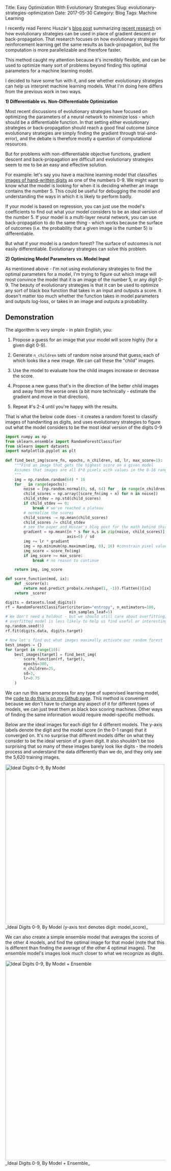 Title: Easy Optimization With Evolutionary Strategies 
Slug: evolutionary-strategies-optimization
Date: 2017-05-30
Category: Blog
Tags: Machine Learning

I recently read Ferenc Huszár's [blog post](http://www.inference.vc/evolutionary-strategies-embarrassingly-parallelizable-optimization/) summarizing [recent research](https://arxiv.org/abs/1703.03864) on how evolutionary strategies can be used in place of gradient descent or back-propagation. That research focuses on how evolutionary strategies for reinforcement learning get the same results as back-propagation, but the computation is more parallelizable and therefore faster.

This method caught my attention because it's incredibly flexible, and can be used to optimize many sort of problems beyond finding this optimal parameters for a machine learning model.

I decided to have some fun with it, and see whether evolutionary strategies can help us interpret machine learning models. What I'm doing here differs from the previous work in two ways.

**1) Differentiable vs. Non-Differentiable Optimization**

Most recent discussions of evolutionary strategies have focused on optimizing the parameters of a neural network to minimize loss - which should be a differentiable function. In that setting either evolutionary strategies or back-propagation should reach a good final outcome (since evolutionary strategies are simply finding the gradient through trial-and-error), and the debate is therefore mostly a question of computational resources.

But for problems with non-differentiable objective functions, gradient descent and back-propagation are difficult and evolutionary strategies seem to me to be an easy and effective solution.

For example: let's say you have a machine learning model that classifies [images of hand-written digits](http://scikit-learn.org/stable/datasets/index.html#optical-recognition-of-handwritten-digits-data-set) as one of the numbers 0-9. We might want to know what the model is looking for when it is deciding whether an image contains the number 5. This could be useful for debugging the model and understanding the ways in which it is likely to perform badly.

If your model is based on regression, you can just use the model's coefficients to find out what your model considers to be an ideal version of the number 5. If your model is a multi-layer neural network, you can use back-propagation to do the same thing - which works because the surface of outcomes (i.e. the probability that a given image is the number 5) is differentiable.

But what if your model is a random forest? The surface of outcomes is not easily differentiable. Evolutionary strategies can solve this problem.


**2) Optimizing Model Parameters vs. Model Input**

As mentioned above - I'm not using evolutionary strategies to find the optimal parameters for a model, I'm trying to figure out which image will most convince the model that it is an image of the number 5, or any digit 0-9. The beauty of evolutionary strategies is that it can be used to optimize any sort of black box function that takes in an input and outputs a score. It doesn't matter too much whether the function takes in model parameters and outputs log-loss, or takes in an image and outputs a probability.


## Demonstration
The algorithm is very simple - in plain English, you:

1. Propose a guess for an image that your model will score highly (for a given digit 0-9).

2. Generate `n_children` sets of random noise around that guess, each of which looks like a new image. We can call these the "child" images.

3. Use the model to evaluate how the child images increase or decrease the score.

4. Propose a new guess that's in the direction of the better child images and away from the worse ones (a bit more technically - estimate the gradient and move in that direction).

5. Repeat #'s 2-4 until you're happy with the results.

That is what the below code does - it creates a random forest to classify images of handwriting as digits, and uses evolutionary strategies to figure out what the model considers to be the most ideal version of the digits 0-9

```python
import numpy as np
from sklearn.ensemble import RandomForestClassifier
from sklearn import datasets
import matplotlib.pyplot as plt
  
def find_best_img(score_fn, epochs, n_children, sd, lr, max_score=1):
    """Find an image that gets the highest score on a given model
    Assumes that images are all 8*8 pixels with values in the 0-16 range
    """
    img = np.random.random(64) * 16
    for _ in range(epochs):
        noise = [np.random.normal(0, sd, 64) for _ in range(n_children)]
        child_scores = np.array([score_fn(img + n) for n in noise])
        child_stdev = np.std(child_scores)
        if child_stdev == 0:
            break # we've reached a plateau
        # normalize the scores
        child_scores -= np.mean(child_scores)
        child_scores /= child_stdev
        # see the paper and Huszar's blog post for the math behind this
        gradient = np.mean([n * s for n,s in zip(noise, child_scores)],
                           axis=0) / sd
        img += lr * gradient
        img = np.minimum(np.maximum(img, 0), 16) #constrain pixel values
        img_score = score_fn(img)
        if img_score >= max_score:
            break # no reason to continue

    return img, img_score

def score_function(mod, ix):
    def _scorer(x):
        return mod.predict_proba(x.reshape(1, -1)).flatten()[ix]
    return _scorer

digits = datasets.load_digits()
rf = RandomForestClassifier(criterion="entropy", n_estimators=100,
                            min_samples_leaf=5)
# We don't need a holdout - but we should still care about overfitting, an
# overfitted model is less likely to help us find useful or interesting images.
np.random.seed(5)
rf.fit(digits.data, digits.target)

# Now let's find out what images maximally activate our random forest
best_images = {}
for target in range(10):
    best_images[target] = find_best_img(
        score_function(rf, target),
        epochs=300,
        n_children=25,
        sd=3,
        lr=0.75
    )
```

We can run this same process for any type of supervised learning model, the [code to do this is on my Github page](https://github.com/jarfa/jarfa.github.io/blob/content/content/blog_post_code/evolutionary_optimization.py). This method is convenient because we don't have to change any aspect of it for different types of models, we can just treat them as black box scoring machines. Other ways of finding the same information would require model-specific methods.

Below are the ideal images for each digit for 4 different models. The y-axis labels denote the digit and the model score (in the 0-1 range) that it converged on. It's no surprise that different models differ on what they consider to be the ideal version of a given digit. It also shouldn't be too surprising that so many of these images barely look like digits - the models process and understand the data differently than we do, and they only see the 5,620 training images.

<img src="{filename}/images/best_examples_models.png" alt="Ideal Digits 0-9, By Model" width="500">  
_Ideal Digits 0-9, By Model (y-axis text denotes digit: model_score)_


We can also create a simple ensemble model that averages the scores of the other 4 models, and find the optimal image for that model (note that this is different than finding the average of the other 4 optimal images). The ensemble model's images look much closer to what we recognize as digits.

<img src="{filename}/images/best_examples_plus_ensemble.png" alt="Ideal Digits 0-9, By Model + Ensemble" width="625">  
_Ideal Digits 0-9, By Model + Ensemble_




